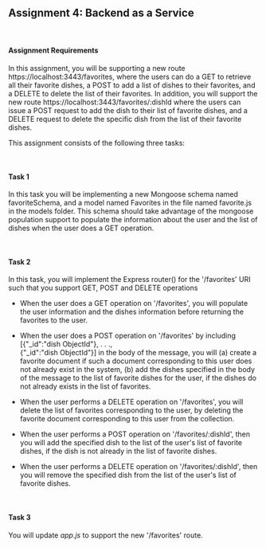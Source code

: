 ## Assignment 4: Backend as a Service

&nbsp;

#### **Assignment Requirements**

In this assignment, you will be supporting a new route https://localhost:3443/favorites, where the users can do a GET to 
retrieve all their favorite dishes, a POST to add a list of dishes to their favorites, and a DELETE to delete the list 
of their favorites. In addition, you will support the new route  https://localhost:3443/favorites/:dishId where  the 
users can issue a POST request to add the dish to their list of favorite dishes, and a DELETE request to delete the 
specific dish from the list of their favorite dishes.

This assignment consists of the following three tasks:

&nbsp;

#### **Task 1**

In this task you will be implementing a new Mongoose schema named favoriteSchema, and a model named Favorites in the 
file named favorite.js in the models folder. This schema should take advantage of the mongoose population support to 
populate the information about the user and the list of dishes when the user does a GET operation.

&nbsp;

#### **Task 2**

In this task, you will implement the Express router() for the '/favorites' URI such that you support GET, POST and 
DELETE operations

* When the user does a GET operation on '/favorites', you will populate the user information and the dishes information 
before returning the favorites to the user.

* When the user does a POST operation on '/favorites' by including [{"_id":"dish ObjectId"}, . . .,  
{"_id":"dish ObjectId"}] in the body of the message, you will (a) create a favorite document if such a document 
corresponding to this user does not already exist in the system, (b) add the dishes specified in the body of the message 
to the list of favorite dishes for the user, if the dishes do not already exists in the list of favorites.

* When the user performs a DELETE operation on '/favorites', you will delete the list of favorites corresponding to the 
user, by deleting the favorite document corresponding to this user from the collection.

* When the user performs a POST operation on '/favorites/:dishId', then you will add the specified dish to the list of 
the user's list of favorite dishes, if the dish is not already in the list of favorite dishes.

* When the user performs a DELETE operation on '/favorites/:dishId', then you will remove the specified dish from the 
list of the user's list of favorite dishes.

&nbsp;

#### **Task 3**

You will update *app.js* to support the new '/favorites' route.